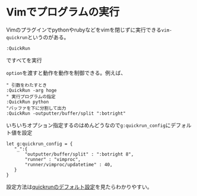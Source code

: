 # Vimでプログラムの実行
Vimのプラグインでpythonやrubyなどをvimを閉じずに実行できる`vim-quickrun`というのがある。

~~~
:QuickRun
~~~
ですべてを実行

`option`を渡すと動作を動作を制御できる。例えば、
~~~ vim
" 引数をわたすとき
:QuickRun -arg hoge
" 実行プログラムの指定
:QuickRun python
"バッファを下に分割して出力
:QuickRun -outputter/buffer/split ":botright"
~~~

いちいちオプション指定するのはめんどうなので`g:quickrun_config`にデフォルト値を設定

~~~
let g:quickrun_config = {
   "_":{
       "outputter/buffer/split" : ":botright 8",
       "runner" : "vimproc",
       "runner/vimproc/updatetime" : 40,
   }
}
~~~
設定方法は[quickrunのデフォルト設定](https://github.com/thinca/vim-quickrun/blob/637aa0f9eab485874eb3606be35586735855d880/autoload/quickrun.vim#L16)を見たらわかりやすい。

